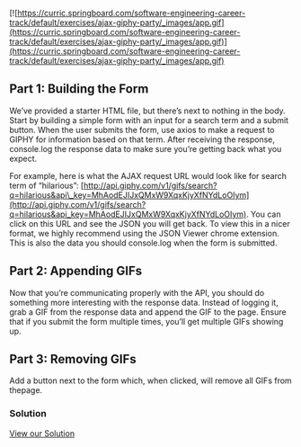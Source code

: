 [![https://curric.springboard.com/software-engineering-career-track/default/exercises/ajax-giphy-party/_images/app.gif](https://curric.springboard.com/software-engineering-career-track/default/exercises/ajax-giphy-party/_images/app.gif)](https://curric.springboard.com/software-engineering-career-track/default/exercises/ajax-giphy-party/_images/app.gif)

Part 1: Building the Form
-------------------------

We’ve provided a starter HTML file, but there’s next to nothing in the body. Start by building a simple form with an input for a search term and a submit button. When the user submits the form, use axios to make a request to GIPHY for information based on that term. After receiving the response, console.log the response data to make sure you’re getting back what you expect.

For example, here is what the AJAX request URL would look like for search term of “hilarious”: [http://api.giphy.com/v1/gifs/search?q=hilarious&api\_key=MhAodEJIJxQMxW9XqxKjyXfNYdLoOIym](http://api.giphy.com/v1/gifs/search?q=hilarious&api_key=MhAodEJIJxQMxW9XqxKjyXfNYdLoOIym). You can click on this URL and see the JSON you will get back. To view this in a nicer format, we highly recommend using the JSON Viewer chrome extension. This is also the data you should console.log when the form is submitted.

Part 2: Appending GIFs
----------------------

Now that you’re communicating properly with the API, you should do something more interesting with the response data. Instead of logging it, grab a GIF from the response data and append the GIF to the page. Ensure that if you submit the form multiple times, you’ll get multiple GIFs showing up.

Part 3: Removing GIFs
---------------------

Add a button next to the form which, when clicked, will remove all GIFs from thepage.

### Solution

[View our Solution](solution/index.html)